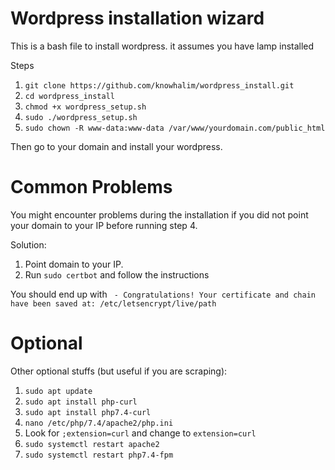 # Wordpress installation wizard
This is a bash file to install wordpress. it assumes you have lamp installed

Steps
1) `git clone https://github.com/knowhalim/wordpress_install.git`
2) `cd wordpress_install`
3) `chmod +x wordpress_setup.sh`
4) `sudo ./wordpress_setup.sh`
5) `sudo chown -R www-data:www-data /var/www/yourdomain.com/public_html`

Then go to your domain and install your wordpress.

# Common Problems
You might encounter problems during the installation if you did not point your domain to your IP before running step 4.

Solution: 

1) Point domain to your IP.
2) Run `sudo certbot` and follow the instructions

You should end up with
` - Congratulations! Your certificate and chain have been saved at:
   /etc/letsencrypt/live/path`

# Optional 
Other optional stuffs (but useful if you are scraping):
1) `sudo apt update`
2) `sudo apt install php-curl`
3) `sudo apt install php7.4-curl`
4) `nano /etc/php/7.4/apache2/php.ini`
5) Look for `;extension=curl` and change to `extension=curl`
6) `sudo systemctl restart apache2`
7) `sudo systemctl restart php7.4-fpm`
